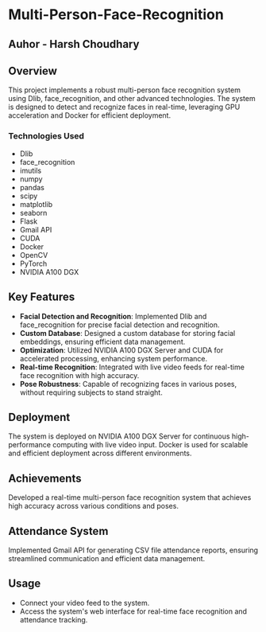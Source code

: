 # Multi-Person-Face-Recognition
## Auhor - Harsh Choudhary
## Overview
This project implements a robust multi-person face recognition system using Dlib, face_recognition, and other advanced technologies. The system is designed to detect and recognize faces in real-time, leveraging GPU acceleration and Docker for efficient deployment.

### Technologies Used
- Dlib
- face_recognition
- imutils
- numpy
- pandas
- scipy
- matplotlib
- seaborn
- Flask
- Gmail API
- CUDA
- Docker
- OpenCV
- PyTorch
- NVIDIA A100 DGX

## Key Features
- **Facial Detection and Recognition**: Implemented Dlib and face_recognition for precise facial detection and recognition.
- **Custom Database**: Designed a custom database for storing facial embeddings, ensuring efficient data management.
- **Optimization**: Utilized NVIDIA A100 DGX Server and CUDA for accelerated processing, enhancing system performance.
- **Real-time Recognition**: Integrated with live video feeds for real-time face recognition with high accuracy.
- **Pose Robustness**: Capable of recognizing faces in various poses, without requiring subjects to stand straight.

## Deployment
The system is deployed on NVIDIA A100 DGX Server for continuous high-performance computing with live video input. Docker is used for scalable and efficient deployment across different environments.

## Achievements
Developed a real-time multi-person face recognition system that achieves high accuracy across various conditions and poses.

## Attendance System
Implemented Gmail API for generating CSV file attendance reports, ensuring streamlined communication and efficient data management.

## Usage
- Connect your video feed to the system.
- Access the system's web interface for real-time face recognition and attendance tracking.
